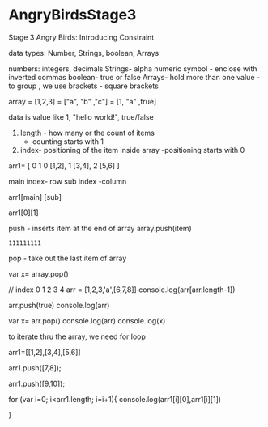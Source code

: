 # AngryBirdsStage3
Stage 3 Angry Birds: Introducing Constraint


data types: Number, Strings, boolean, Arrays

numbers: integers, decimals
Strings- alpha numeric symbol - enclose with inverted commas
boolean- true or false
Arrays- hold more than one value
	- to group , we use brackets - square brackets

array = [1,2,3]
	= ["a", "b" ,"c"]
	= [1, "a" ,true]


data is value like 1, "hello world!", true/false


1. length - how many or the count of items
	- counting starts with 1
2. index- positioning of the item inside array
	-positioning starts with 0


arr1= [  0 1
    0	[1,2],
    1   [3,4],
    2   [5,6] 
]

main index- row
sub index -column

arr1[main] [sub]

arr1[0][1]

push - inserts item at the end of array
	array.push(item)
  
	111111111
pop - take out the last item of array

var x= array.pop()

  // index  0 1 2  3     4
  arr =    [1,2,3,'a',[6,7,8]]
  console.log(arr[arr.length-1])
  
  arr.push(true)
   console.log(arr)
  
  var x= arr.pop()
     console.log(arr)
     console.log(x)


to iterate thru the array, we need for loop

arr1=[[1,2],[3,4],[5,6]]
  
  arr1.push([7,8]);
  
  arr1.push([9,10]);

  for (var i=0; i<arr1.length; i=i+1){
    console.log(arr1[i][0],arr1[i][1])
    
  }